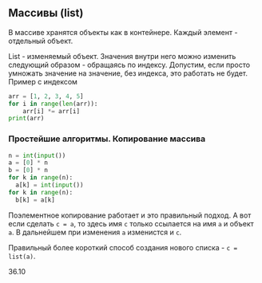 ## Массивы (list)

В массиве хранятся объекты как в контейнере. Каждый элемент - отдельный объект.

List - изменяемый объект. Значения внутри него можно изменить следующий образом - обращаясь по индексу. Допустим, если просто умножать значение на значение, без индекса, это работать не будет. Пример с индексом
```python
arr = [1, 2, 3, 4, 5]
for i in range(len(arr)):
    arr[i] *= arr[i]
print(arr)
```

### Простейшие алгоритмы. Копирование массива
```python
n = int(input())
a = [0] * n
b = [0] * n
for k in range(n):
  a[k] = int(input())
for k in range(n):
  b[k] = a[k]
```
Поэлементное копирование работает и это правильный подход. А вот если сделать `c = a`, то здесь имя `c` только ссылается на имя `a` и объект `a`. В дальнейшем при изменения `a` изменистся и `c`.

Правильный более короткий способ создания нового списка - `c = list(a)`.

36.10

